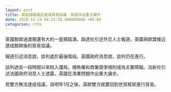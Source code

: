 ```yaml
---
layout: post
title: 英歐據報接近達成貿易協議　英國作出重大讓步
date: 2020-12-24 06:21:58.000000000 +08:00
categories: rthk
---
```


英國脫歐過渡期還有大約一星期屆滿，路透社引述外交人士報道，英國與歐盟接近達成脫歐後的貿易協議。

報道引述消息說，談判處於最後階段。英國政府消息說，談判仍在進行。

談判過去一段時間以來陷入僵局，捕魚權和商業競爭規則成為主要障礙。法新社引述法國政府消息人士透露，英國在漁業問題作出重大讓步。

若雙方無法達成協議，自明年1月之後，英歐雙方就要回到世貿框架進行貿易。
